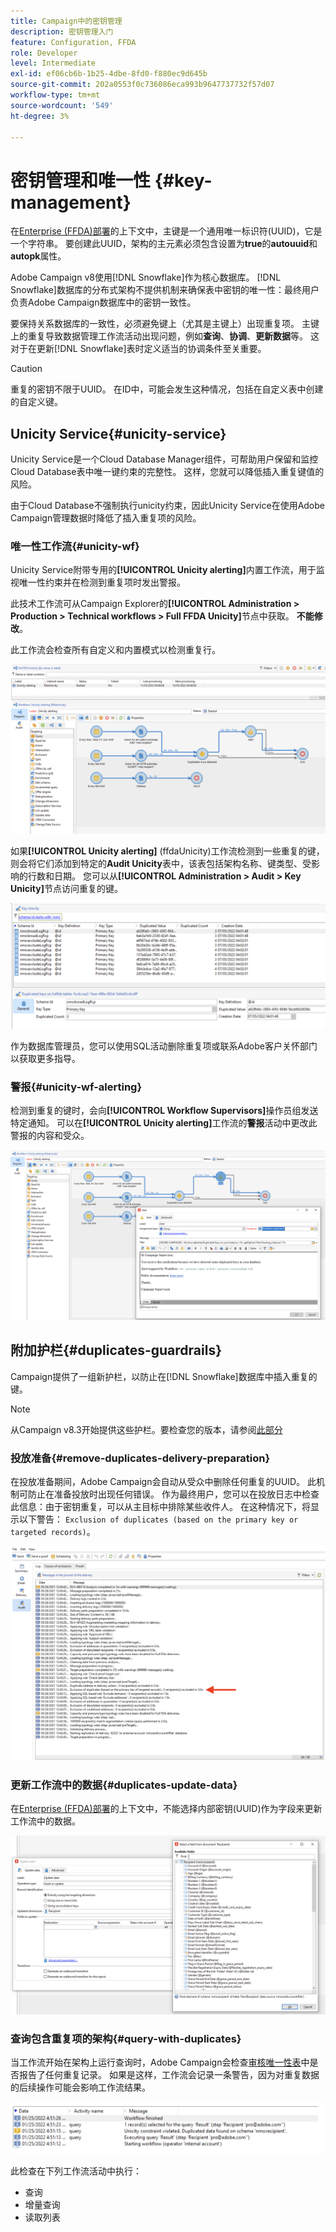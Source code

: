 ```yaml
---
title: Campaign中的密钥管理
description: 密钥管理入门
feature: Configuration, FFDA
role: Developer
level: Intermediate
exl-id: ef06cb6b-1b25-4dbe-8fd0-f880ec9d645b
source-git-commit: 202a0553f0c736086eca993b9647737732f57d07
workflow-type: tm+mt
source-wordcount: '549'
ht-degree: 3%

---
```


# 密钥管理和唯一性 {#key-management}

在[Enterprise (FFDA)部署](enterprise-deployment.md)的上下文中，主键是一个通用唯一标识符(UUID)，它是一个字符串。 要创建此UUID，架构的主元素必须包含设置为&#x200B;**true**&#x200B;的&#x200B;**autouuid**&#x200B;和&#x200B;**autopk**&#x200B;属性。

Adobe Campaign v8使用[!DNL Snowflake]作为核心数据库。 [!DNL Snowflake]数据库的分布式架构不提供机制来确保表中密钥的唯一性：最终用户负责Adobe Campaign数据库中的密钥一致性。

要保持关系数据库的一致性，必须避免键上（尤其是主键上）出现重复项。 主键上的重复导致数据管理工作流活动出现问题，例如&#x200B;**查询**、**协调**、**更新数据**&#x200B;等。 这对于在更新[!DNL Snowflake]表时定义适当的协调条件至关重要。


>[!CAUTION]
>
>重复的密钥不限于UUID。 在ID中，可能会发生这种情况，包括在自定义表中创建的自定义键。


## Unicity Service{#unicity-service}

Unicity Service是一个Cloud Database Manager组件，可帮助用户保留和监控Cloud Database表中唯一键约束的完整性。 这样，您就可以降低插入重复键值的风险。

由于Cloud Database不强制执行unicity约束，因此Unicity Service在使用Adobe Campaign管理数据时降低了插入重复项的风险。

### 唯一性工作流{#unicity-wf}

Unicity Service附带专用的&#x200B;**[!UICONTROL Unicity alerting]**&#x200B;内置工作流，用于监视唯一性约束并在检测到重复项时发出警报。

此技术工作流可从Campaign Explorer的&#x200B;**[!UICONTROL Administration > Production > Technical workflows > Full FFDA Unicity]**&#x200B;节点中获取。 **不能修改**。

此工作流会检查所有自定义和内置模式以检测重复行。

![](assets/unicity-alerting-wf.png)

如果&#x200B;**[!UICONTROL Unicity alerting]** (ffdaUnicity)工作流检测到一些重复的键，则会将它们添加到特定的&#x200B;**Audit Unicity**&#x200B;表中，该表包括架构名称、键类型、受影响的行数和日期。 您可以从&#x200B;**[!UICONTROL Administration > Audit > Key Unicity]**&#x200B;节点访问重复的键。

![](assets/unicity-table.png)

作为数据库管理员，您可以使用SQL活动删除重复项或联系Adobe客户关怀部门以获取更多指导。

### 警报{#unicity-wf-alerting}

检测到重复的键时，会向&#x200B;**[!UICONTROL Workflow Supervisors]**&#x200B;操作员组发送特定通知。 可以在&#x200B;**[!UICONTROL Unicity alerting]**&#x200B;工作流的&#x200B;**警报**&#x200B;活动中更改此警报的内容和受众。

![](assets/wf-alert-activity.png)


## 附加护栏{#duplicates-guardrails}

Campaign提供了一组新护栏，以防止在[!DNL Snowflake]数据库中插入重复的键。

>[!NOTE]
>
>从Campaign v8.3开始提供这些护栏。要检查您的版本，请参阅[此部分](../start/compatibility-matrix.md#how-to-check-your-campaign-version-and-buildversion)

### 投放准备{#remove-duplicates-delivery-preparation}

在投放准备期间，Adobe Campaign会自动从受众中删除任何重复的UUID。 此机制可防止在准备投放时出现任何错误。 作为最终用户，您可以在投放日志中检查此信息：由于密钥重复，可以从主目标中排除某些收件人。 在这种情况下，将显示以下警告： `Exclusion of duplicates (based on the primary key or targeted records)`。

![](assets/exclusion-duplicates-log.png)

### 更新工作流中的数据{#duplicates-update-data}

在[Enterprise (FFDA)部署](enterprise-deployment.md)的上下文中，不能选择内部密钥(UUID)作为字段来更新工作流中的数据。

![](assets/update-data-no-internal-key.png)

### 查询包含重复项的架构{#query-with-duplicates}

当工作流开始在架构上运行查询时，Adobe Campaign会检查[审核唯一性表](#unicity-wf)中是否报告了任何重复记录。 如果是这样，工作流会记录一条警告，因为对重复数据的后续操作可能会影响工作流结果。

![](assets/query-with-duplicates.png)

此检查在下列工作流活动中执行：

* 查询
* 增量查询
* 读取列表